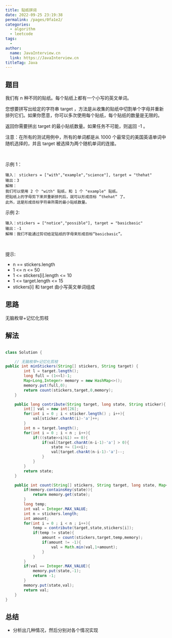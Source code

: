 ```yaml
---
title: 贴纸拼词
date: 2022-09-25 23:19:38
permalink: /pages/0fa1e2/
categories:
  - algorithm
  - leetcode
tags:
  - 
author: 
  name: JavaInterview.cn
  link: https://JavaInterview.cn
titleTag: Java
---
```


## 题目

我们有 n 种不同的贴纸。每个贴纸上都有一个小写的英文单词。

您想要拼写出给定的字符串 target ，方法是从收集的贴纸中切割单个字母并重新排列它们。如果你愿意，你可以多次使用每个贴纸，每个贴纸的数量是无限的。

返回你需要拼出 target 的最小贴纸数量。如果任务不可能，则返回 -1 。

注意：在所有的测试用例中，所有的单词都是从 1000 个最常见的美国英语单词中随机选择的，并且 target 被选择为两个随机单词的连接。

 

示例 1：

    输入： stickers = ["with","example","science"], target = "thehat"
    输出：3
    解释：
    我们可以使用 2 个 "with" 贴纸，和 1 个 "example" 贴纸。
    把贴纸上的字母剪下来并重新排列后，就可以形成目标 “thehat“ 了。
    此外，这是形成目标字符串所需的最小贴纸数量。
示例 2:

    输入：stickers = ["notice","possible"], target = "basicbasic"
    输出：-1
    解释：我们不能通过剪切给定贴纸的字母来形成目标“basicbasic”。
 

提示:

- n == stickers.length
- 1 <= n <= 50
- 1 <= stickers[i].length <= 10
- 1 <= target.length <= 15
- stickers[i] 和 target 由小写英文单词组成


## 思路

无脑枚举+记忆化剪枝

## 解法
```java

class Solution {

    // 无脑枚举+记忆化剪枝
public int minStickers(String[] stickers, String target) {
        int l = target.length();
        long full = (1<<l)-1;
        Map<Long,Integer> memory = new HashMap<>();
        memory.put(full,0);
        return count(stickers,target,0,memory);
    }

    public long contribute(String target, long state, String sticker){
        int[] val = new int[26];
        for(int i = 0 ; i < sticker.length() ; i++){
            val[sticker.charAt(i)-'a']++;
        }
        int n = target.length();
        for(int i = 0 ; i < n ; i++){
            if(((state>>i)&1) == 0){
                if(val[target.charAt(n-i-1)-'a'] > 0){
                    state += (1<<i);
                    val[target.charAt(n-i-1)-'a']--;
                }
            }
        }
        return state;
    }

    public int count(String[] stickers, String target, long state, Map<Long,Integer> memory){
        if(memory.containsKey(state)){
            return memory.get(state);
        }
        long temp;
        int val = Integer.MAX_VALUE;
        int n = stickers.length;
        int amount;
        for(int i = 0 ; i < n ; i++){
            temp = contribute(target,state,stickers[i]);
            if(temp != state){
                amount = count(stickers,target,temp,memory);
                if(amount != -1){
                    val = Math.min(val,1+amount);
                }
            }
        }
        if(val == Integer.MAX_VALUE){
            memory.put(state,-1);
            return -1;
        }
        memory.put(state,val);
        return val;
    }
}
```

## 总结

- 分析出几种情况，然后分别对各个情况实现 
